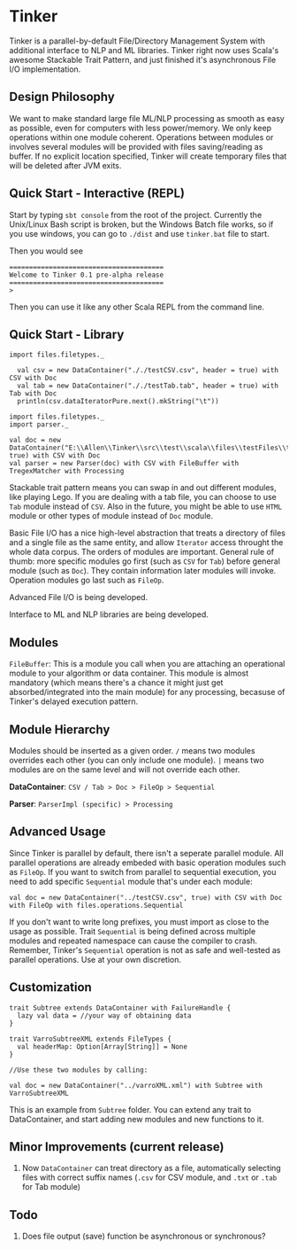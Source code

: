 # Tinker
Tinker is a parallel-by-default File/Directory Management System with additional interface to NLP and ML libraries. Tinker right now uses Scala's awesome Stackable Trait Pattern, and just finished it's asynchronous File I/O implementation.

## Design Philosophy

We want to make standard large file ML/NLP processing as smooth as easy as possible, even for computers with less power/memory. We only keep operations within one module coherent. Operations between modules or involves several modules will be provided with files saving/reading as buffer. If no explicit location specified, Tinker will create temporary files that will be deleted after JVM exits.

## Quick Start - Interactive (REPL)

Start by typing `sbt console` from the root of the project. Currently the Unix/Linux Bash script is broken, but the Windows Batch file works, so if you use windows, you can go to `./dist` and use `tinker.bat` file to start.

Then you would see

```
=======================================
Welcome to Tinker 0.1 pre-alpha release
=======================================
>
```

Then you can use it like any other Scala REPL from the command line.

## Quick Start - Library

```
import files.filetypes._

  val csv = new DataContainer("././testCSV.csv", header = true) with CSV with Doc
  val tab = new DataContainer("././testTab.tab", header = true) with Tab with Doc
  println(csv.dataIteratorPure.next().mkString("\t"))
```

```
import files.filetypes._
import parser._

val doc = new DataContainer("E:\\Allen\\Tinker\\src\\test\\scala\\files\\testFiles\\testCSV.csv", true) with CSV with Doc
val parser = new Parser(doc) with CSV with FileBuffer with TregexMatcher with Processing
```

Stackable trait pattern means you can swap in and out different modules, like playing Lego. If you are dealing with a tab file, you can choose to use `Tab` module instead of `CSV`. Also in the future, you might be able to use `HTML` module or other types of module instead of `Doc` module.

Basic File I/O has a nice high-level abstraction that treats a directory of files and a single file as the same entity, and allow `Iterator` access throught the whole data corpus. The orders of modules are important. General rule of thumb: more specific modules go first (such as `CSV` for `Tab`) before general module (such as `Doc`). They contain information later modules will invoke. Operation modules go last such as `FileOp`.

Advanced File I/O is being developed.

Interface to ML and NLP libraries are being developed.

## Modules

`FileBuffer`: This is a module you call when you are attaching an operational module to your algorithm or data container. This module is almost mandatory (which means there's a chance it might just get absorbed/integrated into the main module) for any processing, becasuse of Tinker's delayed execution pattern.

## Module Hierarchy

Modules should be inserted as a given order. `/` means two modules overrides each other (you can only include one module). `|` means two modules are on the same level and will not override each other.

**DataContainer**: `CSV / Tab > Doc > FileOp > Sequential`

**Parser**: `ParserImpl (specific) > Processing`

## Advanced Usage

Since Tinker is parallel by default, there isn't a seperate parallel module. All parallel operations are already embeded with basic operation modules such as `FileOp`. If you want to switch from parallel to sequential execution, you need to add specific `Sequential` module that's under each module:

```
val doc = new DataContainer("../testCSV.csv", true) with CSV with Doc with FileOp with files.operations.Sequential
```

If you don't want to write long prefixes, you must import as close to the usage as possible. Trait `Sequential` is being defined across multiple modules and repeated namespace can cause the compiler to crash. Remember, Tinker's `Sequential` operation is not as safe and well-tested as parallel operations. Use at your own discretion.

## Customization

```
trait Subtree extends DataContainer with FailureHandle {
  lazy val data = //your way of obtaining data
}

trait VarroSubtreeXML extends FileTypes {
  val headerMap: Option[Array[String]] = None
}

//Use these two modules by calling:

val doc = new DataContainer("../varroXML.xml") with Subtree with VarroSubtreeXML
```

This is an example from `Subtree` folder. You can extend any trait to DataContainer, and start adding new modules and new functions to it.


## Minor Improvements (current release)

1. Now `DataContainer` can treat directory as a file, automatically selecting files with correct suffix names (`.csv` for CSV module, and `.txt` or `.tab` for Tab module)

## Todo

1. Does file output (save) function be asynchronous or synchronous?